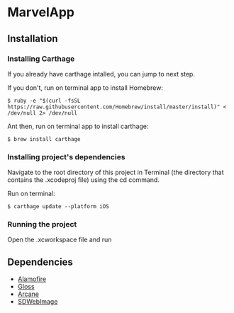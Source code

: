 # MarvelApp

## Installation

### Installing Carthage
If you already have carthage intalled, you can jump to next step.

If you don't, run on terminal app to install Homebrew:
```
$ ruby -e "$(curl -fsSL https://raw.githubusercontent.com/Homebrew/install/master/install)" < /dev/null 2> /dev/null
```

Ant then, run on terminal app to install carthage:
```
$ brew install carthage
```

### Installing project's dependencies
Navigate to the root directory of this project in Terminal (the directory that contains the .xcodeproj file) using the cd command.

Run on terminal:
```
$ carthage update --platform iOS
```

### Running the project
Open the .xcworkspace file and run


## Dependencies

* [Alamofire](https://github.com/Alamofire/Alamofire)
* [Gloss](//github.com/hkellaway/Gloss)
* [Arcane](https://github.com/onmyway133/Arcane)
* [SDWebImage](https://github.com/rs/SDWebImage)

